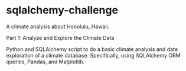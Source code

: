 # sqlalchemy-challenge

A climate analysis about Honolulu, Hawaii.

Part 1: Analyze and Explore the Climate Data

Python and SQLAlchemy script to do a basic climate analysis and data exploration of a climate database. Specifically, using SQLAlchemy ORM queries, Pandas, and Matplotlib.
